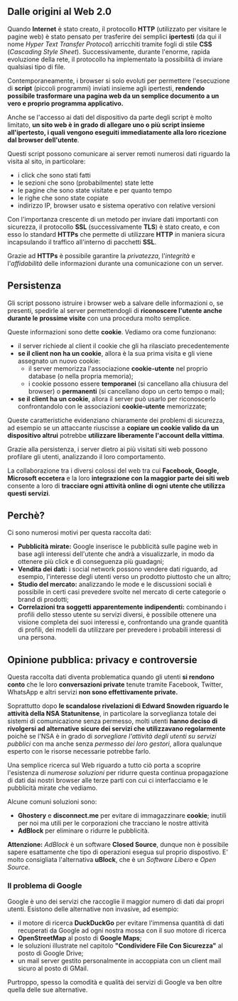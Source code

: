 ## Dalle origini al Web 2.0

Quando __Internet__ è stato creato, il protocollo __HTTP__ (utilizzato per visitare le pagine web) è stato pensato per trasferire dei semplici __ipertesti__ (da qui il nome _Hyper Text Transfer Protocol_) arricchiti tramite fogli di stile __CSS__ (_Cascading Style Sheet_). Successivamente, durante l'enorme, rapida evoluzione della rete, il protocollo ha implementato la possibilità di inviare qualsiasi tipo di file.

Contemporaneamente, i browser si solo evoluti per permettere l'esecuzione di __script__ (piccoli programmi) inviati insieme agli ipertesti, __rendendo possibile trasformare una pagina web da un semplice documento a un vero e proprio programma applicativo.__

Anche se l'accesso ai dati del dispositivo da parte degli script è molto limitato, __un sito web è in grado di allegare uno o più script insieme all'ipertesto, i quali vengono eseguiti immediatamente alla loro ricezione dal browser dell'utente__.

Questi script possono comunicare ai server remoti numerosi dati riguardo la visita al sito, in particolare:

- i click che sono stati fatti
- le sezioni che sono (probabilmente) state lette
- le pagine che sono state visitate e per quanto tempo
- le righe che sono state copiate
- indirizzo IP, browser usato e sistema operativo con relative versioni

Con l'importanza crescente di un metodo per inviare dati importanti con sicurezza, il protocollo __SSL__ (successivamente __TLS__) è stato creato, e con esso lo standard __HTTPs__ che permette di utilizzare __HTTP__ in maniera sicura incapsulando il traffico all'interno di pacchetti __SSL__.

Grazie ad __HTTPs__ è possibile garantire la _privatezza_, l'_integrità_ e l'_affidabilità_ delle informazioni durante una comunicazione con un server.

## Persistenza

Gli script possono istruire i browser web a salvare delle informazioni o, se presenti, spedirle al server permettendogli di __riconoscere l'utente anche durante le prossime visite__ con una procedura molto semplice.

Queste informazioni sono dette __cookie__. Vediamo ora come funzionano:

- il server richiede al client il cookie che gli ha rilasciato precedentemente
- __se il client non ha un cookie__, allora è la sua prima visita e gli viene assegnato un nuovo cookie:
    - il server memorizza l'associazione __cookie-utente__ nel proprio database (o nella propria memoria);
    - i cookie possono essere __temporanei__ (si cancellano alla chiusura del browser) o __permanenti__ (si cancellano dopo un certo tempo o mai);
- __se il client ha un cookie__, allora il server può usarlo per riconoscerlo confrontandolo con le associazioni __cookie-utente__ memorizzate;

Queste caratteristiche evidenziano chiaramente dei problemi di sicurezza, ad esempio se un attaccante riuscisse a __copiare un cookie valido da un dispositivo altrui__ potrebbe __utilizzare liberamente l'account della vittima__.

Grazie alla persistenza, i server dietro ai più visitati siti web possono profilare gli utenti, analizzando il loro comportamento.

La collaborazione tra i diversi colossi del web tra cui __Facebook, Google, Microsoft eccetera__ e la loro __integrazione con la maggior parte dei siti web__ consente a loro di __tracciare ogni attività online di ogni utente che utilizza questi servizi__.

## Perchè?

Ci sono numerosi motivi per questa raccolta dati:

- __Pubblicità mirate:__ Google inserisce le pubblicità sulle pagine web in base agli interessi dell'utente che andrà a visualizzarle, in modo da ottenere più click e di conseguenza più guadagni;
- __Vendita dei dati:__ i social network possono vendere dati riguardo, ad esempio, l'interesse degli utenti verso un prodotto piuttosto che un altro;
- __Studio del mercato:__ analizzando le mode e le discussioni sociali è possibile in certi casi prevedere svolte nel mercato di certe categorie o brand di prodotti;
- __Correlazioni tra soggetti apparentemente indipendenti:__ combinando i profili dello stesso utente su servizi diversi, è possibile ottenere una visione completa dei suoi interessi e, confrontando una grande quantità di profili, dei modelli da utilizzare per prevedere i probabili interessi di una persona.

## Opinione pubblica: privacy e controversie

Questa raccolta dati diventa problematica quando gli utenti __si rendono conto__ che le loro __conversazioni private__ tenute tramite Facebook, Twitter, WhatsApp e altri servizi __non sono effettivamente private.__

Soprattutto dopo __le scandalose rivelazioni di Edward Snowden riguardo le attività della NSA Statunitense__, in particolare la sorveglianza totale dei sistemi di comunicazione senza permesso, molti utenti __hanno deciso di rivolgersi ad alternative sicure dei servizi che utilizzavano regolarmente__ poichè se l'NSA è in grado di _sorvegliare l'attività degli utenti su servizi pubblici_ con ma anche senza _permesso dei loro gestori_, allora qualunque esperto con le risorse necessarie potrebbe farlo.

Una semplice ricerca sul Web riguardo a tutto ciò porta a scoprire l'esistenza di _numerose soluzioni_ per ridurre questa continua propagazione di dati dai nostri browser alle terze parti con cui ci interfacciamo e le pubblicità mirate che vediamo.

Alcune comuni soluzioni sono:

- __Ghostery__ e __disconnect.me__ per evitare di immagazzinare __cookie__; inutili per noi ma utili per le corporazioni che tracciano le nostre attività
- __AdBlock__ per eliminare o ridurre le pubblicità.

__Attenzione:__ _AdBlock_ è un software __Closed Source__, dunque non è possibile sapere esattamente che tipo di operazioni esegua sul proprio dispostivo. E' molto consigliata l'alternativa __uBlock__, che è un _Software Libero_ e _Open Source_.

### Il problema di Google

Google è uno dei servizi che raccoglie il maggior numero di dati dai propri utenti. Esistono delle alternative non invasive, ad esempio:

- il motore di ricerca __DuckDuckGo__ per evitare l'immensa quantità di dati recuperati da Google ad ogni nostra mossa con il suo motore di ricerca
- __OpenStreetMap__ al posto di __Google Maps__;
- le soluzioni illustrate nel capitolo __"Condividere File Con Sicurezza"__ al posto di Google Drive;
- un mail server gestito personalmente in accoppiata con un client mail sicuro al posto di GMail.

Purtroppo, spesso la comodità e qualità dei servizi di Google va ben oltre quella delle sue alternative.
